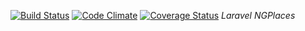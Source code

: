 [![Build Status](https://travis-ci.org/andela-iadeniyi/laravel-ngplaces.svg?branch=Test)](https://travis-ci.org/andela-iadeniyi/laravel-ngplaces)
[![Code Climate](https://codeclimate.com/github/andela-iadeniyi/laravel-ngplaces/badges/gpa.svg)](https://codeclimate.com/github/andela-iadeniyi/laravel-ngplaces)
[![Coverage Status](https://coveralls.io/repos/andela-iadeniyi/laravel-ngplaces/badge.svg?branch=staging&service=github)](https://coveralls.io/github/andela-iadeniyi/laravel-ngplaces?branch=master)
*Laravel NGPlaces*
